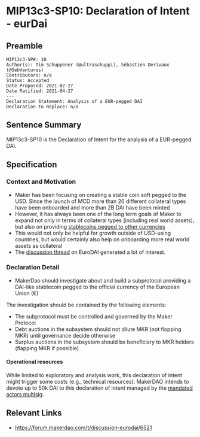 # MIP13c3-SP10: Declaration of Intent - eurDai

## Preamble

```
MIP13c3-SP#: 10
Author(s): Tim Schuppener (@ultraschuppi), Sébastien Derivaux (@SebVentures)
Contributors: n/a
Status: Accepted
Date Proposed: 2021-02-27
Date Ratified: 2021-04-27
---
Declaration Statement: Analysis of a EUR-pegged DAI
Declaration to Replace: n/a
```

## Sentence Summary

MIP13c3-SP10 is the Declaration of Intent for the analysis of a EUR-pegged DAI.

## Specification

### Context and Motivation

- Maker has been focusing on creating a stable coin soft pegged to the USD. Since the launch of MCD more than 20 different collateral types have been onboarded and more than 2B DAI have been minted
- However, it has always been one of the long term goals of Maker to expand not only in terms of collateral types (including real world assets), but also on providing [stablecoins pegged to other currencies](https://forum.makerdao.com/t/puritydai-a-potential-solution-to-the-real-world-collateral-controversy/526)
- This would not only be helpful for growth outside of USD-using countries, but would certainly also help on onboarding more real world assets as collateral
- The [discussion thread](https://forum.makerdao.com/t/discussion-eurodai/6521) on EuroDAI generated a lot of interest.

### Declaration Detail

- MakerDao should investigate about and build a subprotocol providing a DAI-like stablecoin pegged to the official currency of the European Union (€)

The investigation should be contained by the following elements:

- The subprotocol must be controlled and governed by the Maker Protocol
- Debt auctions in the subsystem should not dilute MKR (not flopping MKR) until governance decide otherwise
- Surplus auctions in the subsystem should be beneficiary to MKR holders (flapping MKR if possible)

#### Operational resources

While limited to exploratory and analysis work, this declaration of intent might trigger some costs (e.g., technical resources). MakerDAO intends to devote up to 50k DAI to this declaration of intent managed by the [mandated actors multisig](https://forum.makerdao.com/t/signal-request-interim-dao-operating-budget/5924).

## Relevant Links

- https://forum.makerdao.com/t/discussion-eurodai/6521
